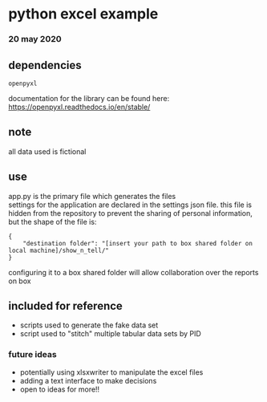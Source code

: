 # python excel example
### 20 may 2020

## dependencies
```
openpyxl
```
documentation for the library can be found here: https://openpyxl.readthedocs.io/en/stable/


## note
all data used is fictional

## use
app.py is the primary file which generates the files\
settings for the application are declared in the settings json file. this file is hidden from the repository to prevent the sharing of personal information, but the shape of the file is:
```
{
    "destination folder": "[insert your path to box shared folder on local machine]/show_n_tell/"
}
```
configuring it to a box shared folder will allow collaboration over the reports on box


## included for reference
* scripts used to generate the fake data set
* script used to "stitch" multiple tabular data sets by PID


### future ideas
* potentially using xlsxwriter to manipulate the excel files
* adding a text interface to make decisions
* open to ideas for more!!
